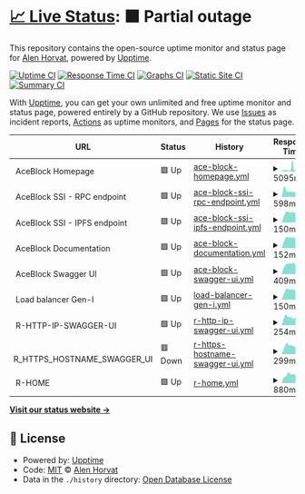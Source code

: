 # [📈 Live Status](https://alenhorvat.github.io/monitoring): <!--live status--> **🟧 Partial outage**

This repository contains the open-source uptime monitor and status page for [Alen Horvat](https://www.linkedin.com/in/alen-horvat-0418b551), powered by [Upptime](https://github.com/upptime/upptime).

[![Uptime CI](https://github.com/alenhorvat/monitoring/workflows/Uptime%20CI/badge.svg)](https://github.com/alenhorvat/monitoring/actions?query=workflow%3A%22Uptime+CI%22)
[![Response Time CI](https://github.com/alenhorvat/monitoring/workflows/Response%20Time%20CI/badge.svg)](https://github.com/alenhorvat/monitoring/actions?query=workflow%3A%22Response+Time+CI%22)
[![Graphs CI](https://github.com/alenhorvat/monitoring/workflows/Graphs%20CI/badge.svg)](https://github.com/alenhorvat/monitoring/actions?query=workflow%3A%22Graphs+CI%22)
[![Static Site CI](https://github.com/alenhorvat/monitoring/workflows/Static%20Site%20CI/badge.svg)](https://github.com/alenhorvat/monitoring/actions?query=workflow%3A%22Static+Site+CI%22)
[![Summary CI](https://github.com/alenhorvat/monitoring/workflows/Summary%20CI/badge.svg)](https://github.com/alenhorvat/monitoring/actions?query=workflow%3A%22Summary+CI%22)

With [Upptime](https://upptime.js.org), you can get your own unlimited and free uptime monitor and status page, powered entirely by a GitHub repository. We use [Issues](https://github.com/alenhorvat/monitoring/issues) as incident reports, [Actions](https://github.com/alenhorvat/monitoring/actions) as uptime monitors, and [Pages](https://alenhorvat.github.io/monitoring) for the status page.

<!--start: status pages-->
<!-- This summary is generated by Upptime (https://github.com/upptime/upptime) -->
<!-- Do not edit this manually, your changes will be overwritten -->
<!-- prettier-ignore -->
| URL | Status | History | Response Time | Uptime |
| --- | ------ | ------- | ------------- | ------ |
| <img alt="" src="https://favicons.githubusercontent.com/null" height="13"> AceBlock Homepage | 🟩 Up | [ace-block-homepage.yml](https://github.com/alenhorvat/monitoring/commits/HEAD/history/ace-block-homepage.yml) | <details><summary><img alt="Response time graph" src="./graphs/ace-block-homepage/response-time-week.png" height="20"> 5095ms</summary><br><a href="https://alenhorvat.github.io/monitoring/history/ace-block-homepage"><img alt="Response time 3225" src="https://img.shields.io/endpoint?url=https%3A%2F%2Fraw.githubusercontent.com%2Falenhorvat%2Fmonitoring%2FHEAD%2Fapi%2Face-block-homepage%2Fresponse-time.json"></a><br><a href="https://alenhorvat.github.io/monitoring/history/ace-block-homepage"><img alt="24-hour response time 1824" src="https://img.shields.io/endpoint?url=https%3A%2F%2Fraw.githubusercontent.com%2Falenhorvat%2Fmonitoring%2FHEAD%2Fapi%2Face-block-homepage%2Fresponse-time-day.json"></a><br><a href="https://alenhorvat.github.io/monitoring/history/ace-block-homepage"><img alt="7-day response time 5095" src="https://img.shields.io/endpoint?url=https%3A%2F%2Fraw.githubusercontent.com%2Falenhorvat%2Fmonitoring%2FHEAD%2Fapi%2Face-block-homepage%2Fresponse-time-week.json"></a><br><a href="https://alenhorvat.github.io/monitoring/history/ace-block-homepage"><img alt="30-day response time 3225" src="https://img.shields.io/endpoint?url=https%3A%2F%2Fraw.githubusercontent.com%2Falenhorvat%2Fmonitoring%2FHEAD%2Fapi%2Face-block-homepage%2Fresponse-time-month.json"></a><br><a href="https://alenhorvat.github.io/monitoring/history/ace-block-homepage"><img alt="1-year response time 3225" src="https://img.shields.io/endpoint?url=https%3A%2F%2Fraw.githubusercontent.com%2Falenhorvat%2Fmonitoring%2FHEAD%2Fapi%2Face-block-homepage%2Fresponse-time-year.json"></a></details> | <details><summary><a href="https://alenhorvat.github.io/monitoring/history/ace-block-homepage">100.00%</a></summary><a href="https://alenhorvat.github.io/monitoring/history/ace-block-homepage"><img alt="All-time uptime 99.89%" src="https://img.shields.io/endpoint?url=https%3A%2F%2Fraw.githubusercontent.com%2Falenhorvat%2Fmonitoring%2FHEAD%2Fapi%2Face-block-homepage%2Fuptime.json"></a><br><a href="https://alenhorvat.github.io/monitoring/history/ace-block-homepage"><img alt="24-hour uptime 100.00%" src="https://img.shields.io/endpoint?url=https%3A%2F%2Fraw.githubusercontent.com%2Falenhorvat%2Fmonitoring%2FHEAD%2Fapi%2Face-block-homepage%2Fuptime-day.json"></a><br><a href="https://alenhorvat.github.io/monitoring/history/ace-block-homepage"><img alt="7-day uptime 100.00%" src="https://img.shields.io/endpoint?url=https%3A%2F%2Fraw.githubusercontent.com%2Falenhorvat%2Fmonitoring%2FHEAD%2Fapi%2Face-block-homepage%2Fuptime-week.json"></a><br><a href="https://alenhorvat.github.io/monitoring/history/ace-block-homepage"><img alt="30-day uptime 99.89%" src="https://img.shields.io/endpoint?url=https%3A%2F%2Fraw.githubusercontent.com%2Falenhorvat%2Fmonitoring%2FHEAD%2Fapi%2Face-block-homepage%2Fuptime-month.json"></a><br><a href="https://alenhorvat.github.io/monitoring/history/ace-block-homepage"><img alt="1-year uptime 99.89%" src="https://img.shields.io/endpoint?url=https%3A%2F%2Fraw.githubusercontent.com%2Falenhorvat%2Fmonitoring%2FHEAD%2Fapi%2Face-block-homepage%2Fuptime-year.json"></a></details>
| <img alt="" src="https://favicons.githubusercontent.com/null" height="13"> AceBlock SSI - RPC endpoint | 🟩 Up | [ace-block-ssi-rpc-endpoint.yml](https://github.com/alenhorvat/monitoring/commits/HEAD/history/ace-block-ssi-rpc-endpoint.yml) | <details><summary><img alt="Response time graph" src="./graphs/ace-block-ssi-rpc-endpoint/response-time-week.png" height="20"> 598ms</summary><br><a href="https://alenhorvat.github.io/monitoring/history/ace-block-ssi-rpc-endpoint"><img alt="Response time 492" src="https://img.shields.io/endpoint?url=https%3A%2F%2Fraw.githubusercontent.com%2Falenhorvat%2Fmonitoring%2FHEAD%2Fapi%2Face-block-ssi-rpc-endpoint%2Fresponse-time.json"></a><br><a href="https://alenhorvat.github.io/monitoring/history/ace-block-ssi-rpc-endpoint"><img alt="24-hour response time 556" src="https://img.shields.io/endpoint?url=https%3A%2F%2Fraw.githubusercontent.com%2Falenhorvat%2Fmonitoring%2FHEAD%2Fapi%2Face-block-ssi-rpc-endpoint%2Fresponse-time-day.json"></a><br><a href="https://alenhorvat.github.io/monitoring/history/ace-block-ssi-rpc-endpoint"><img alt="7-day response time 598" src="https://img.shields.io/endpoint?url=https%3A%2F%2Fraw.githubusercontent.com%2Falenhorvat%2Fmonitoring%2FHEAD%2Fapi%2Face-block-ssi-rpc-endpoint%2Fresponse-time-week.json"></a><br><a href="https://alenhorvat.github.io/monitoring/history/ace-block-ssi-rpc-endpoint"><img alt="30-day response time 492" src="https://img.shields.io/endpoint?url=https%3A%2F%2Fraw.githubusercontent.com%2Falenhorvat%2Fmonitoring%2FHEAD%2Fapi%2Face-block-ssi-rpc-endpoint%2Fresponse-time-month.json"></a><br><a href="https://alenhorvat.github.io/monitoring/history/ace-block-ssi-rpc-endpoint"><img alt="1-year response time 492" src="https://img.shields.io/endpoint?url=https%3A%2F%2Fraw.githubusercontent.com%2Falenhorvat%2Fmonitoring%2FHEAD%2Fapi%2Face-block-ssi-rpc-endpoint%2Fresponse-time-year.json"></a></details> | <details><summary><a href="https://alenhorvat.github.io/monitoring/history/ace-block-ssi-rpc-endpoint">100.00%</a></summary><a href="https://alenhorvat.github.io/monitoring/history/ace-block-ssi-rpc-endpoint"><img alt="All-time uptime 99.92%" src="https://img.shields.io/endpoint?url=https%3A%2F%2Fraw.githubusercontent.com%2Falenhorvat%2Fmonitoring%2FHEAD%2Fapi%2Face-block-ssi-rpc-endpoint%2Fuptime.json"></a><br><a href="https://alenhorvat.github.io/monitoring/history/ace-block-ssi-rpc-endpoint"><img alt="24-hour uptime 100.00%" src="https://img.shields.io/endpoint?url=https%3A%2F%2Fraw.githubusercontent.com%2Falenhorvat%2Fmonitoring%2FHEAD%2Fapi%2Face-block-ssi-rpc-endpoint%2Fuptime-day.json"></a><br><a href="https://alenhorvat.github.io/monitoring/history/ace-block-ssi-rpc-endpoint"><img alt="7-day uptime 100.00%" src="https://img.shields.io/endpoint?url=https%3A%2F%2Fraw.githubusercontent.com%2Falenhorvat%2Fmonitoring%2FHEAD%2Fapi%2Face-block-ssi-rpc-endpoint%2Fuptime-week.json"></a><br><a href="https://alenhorvat.github.io/monitoring/history/ace-block-ssi-rpc-endpoint"><img alt="30-day uptime 99.92%" src="https://img.shields.io/endpoint?url=https%3A%2F%2Fraw.githubusercontent.com%2Falenhorvat%2Fmonitoring%2FHEAD%2Fapi%2Face-block-ssi-rpc-endpoint%2Fuptime-month.json"></a><br><a href="https://alenhorvat.github.io/monitoring/history/ace-block-ssi-rpc-endpoint"><img alt="1-year uptime 99.92%" src="https://img.shields.io/endpoint?url=https%3A%2F%2Fraw.githubusercontent.com%2Falenhorvat%2Fmonitoring%2FHEAD%2Fapi%2Face-block-ssi-rpc-endpoint%2Fuptime-year.json"></a></details>
| <img alt="" src="https://favicons.githubusercontent.com/null" height="13"> AceBlock SSI - IPFS endpoint | 🟩 Up | [ace-block-ssi-ipfs-endpoint.yml](https://github.com/alenhorvat/monitoring/commits/HEAD/history/ace-block-ssi-ipfs-endpoint.yml) | <details><summary><img alt="Response time graph" src="./graphs/ace-block-ssi-ipfs-endpoint/response-time-week.png" height="20"> 150ms</summary><br><a href="https://alenhorvat.github.io/monitoring/history/ace-block-ssi-ipfs-endpoint"><img alt="Response time 147" src="https://img.shields.io/endpoint?url=https%3A%2F%2Fraw.githubusercontent.com%2Falenhorvat%2Fmonitoring%2FHEAD%2Fapi%2Face-block-ssi-ipfs-endpoint%2Fresponse-time.json"></a><br><a href="https://alenhorvat.github.io/monitoring/history/ace-block-ssi-ipfs-endpoint"><img alt="24-hour response time 173" src="https://img.shields.io/endpoint?url=https%3A%2F%2Fraw.githubusercontent.com%2Falenhorvat%2Fmonitoring%2FHEAD%2Fapi%2Face-block-ssi-ipfs-endpoint%2Fresponse-time-day.json"></a><br><a href="https://alenhorvat.github.io/monitoring/history/ace-block-ssi-ipfs-endpoint"><img alt="7-day response time 150" src="https://img.shields.io/endpoint?url=https%3A%2F%2Fraw.githubusercontent.com%2Falenhorvat%2Fmonitoring%2FHEAD%2Fapi%2Face-block-ssi-ipfs-endpoint%2Fresponse-time-week.json"></a><br><a href="https://alenhorvat.github.io/monitoring/history/ace-block-ssi-ipfs-endpoint"><img alt="30-day response time 147" src="https://img.shields.io/endpoint?url=https%3A%2F%2Fraw.githubusercontent.com%2Falenhorvat%2Fmonitoring%2FHEAD%2Fapi%2Face-block-ssi-ipfs-endpoint%2Fresponse-time-month.json"></a><br><a href="https://alenhorvat.github.io/monitoring/history/ace-block-ssi-ipfs-endpoint"><img alt="1-year response time 147" src="https://img.shields.io/endpoint?url=https%3A%2F%2Fraw.githubusercontent.com%2Falenhorvat%2Fmonitoring%2FHEAD%2Fapi%2Face-block-ssi-ipfs-endpoint%2Fresponse-time-year.json"></a></details> | <details><summary><a href="https://alenhorvat.github.io/monitoring/history/ace-block-ssi-ipfs-endpoint">100.00%</a></summary><a href="https://alenhorvat.github.io/monitoring/history/ace-block-ssi-ipfs-endpoint"><img alt="All-time uptime 99.92%" src="https://img.shields.io/endpoint?url=https%3A%2F%2Fraw.githubusercontent.com%2Falenhorvat%2Fmonitoring%2FHEAD%2Fapi%2Face-block-ssi-ipfs-endpoint%2Fuptime.json"></a><br><a href="https://alenhorvat.github.io/monitoring/history/ace-block-ssi-ipfs-endpoint"><img alt="24-hour uptime 100.00%" src="https://img.shields.io/endpoint?url=https%3A%2F%2Fraw.githubusercontent.com%2Falenhorvat%2Fmonitoring%2FHEAD%2Fapi%2Face-block-ssi-ipfs-endpoint%2Fuptime-day.json"></a><br><a href="https://alenhorvat.github.io/monitoring/history/ace-block-ssi-ipfs-endpoint"><img alt="7-day uptime 100.00%" src="https://img.shields.io/endpoint?url=https%3A%2F%2Fraw.githubusercontent.com%2Falenhorvat%2Fmonitoring%2FHEAD%2Fapi%2Face-block-ssi-ipfs-endpoint%2Fuptime-week.json"></a><br><a href="https://alenhorvat.github.io/monitoring/history/ace-block-ssi-ipfs-endpoint"><img alt="30-day uptime 99.92%" src="https://img.shields.io/endpoint?url=https%3A%2F%2Fraw.githubusercontent.com%2Falenhorvat%2Fmonitoring%2FHEAD%2Fapi%2Face-block-ssi-ipfs-endpoint%2Fuptime-month.json"></a><br><a href="https://alenhorvat.github.io/monitoring/history/ace-block-ssi-ipfs-endpoint"><img alt="1-year uptime 99.92%" src="https://img.shields.io/endpoint?url=https%3A%2F%2Fraw.githubusercontent.com%2Falenhorvat%2Fmonitoring%2FHEAD%2Fapi%2Face-block-ssi-ipfs-endpoint%2Fuptime-year.json"></a></details>
| <img alt="" src="https://favicons.githubusercontent.com/null" height="13"> AceBlock Documentation | 🟩 Up | [ace-block-documentation.yml](https://github.com/alenhorvat/monitoring/commits/HEAD/history/ace-block-documentation.yml) | <details><summary><img alt="Response time graph" src="./graphs/ace-block-documentation/response-time-week.png" height="20"> 152ms</summary><br><a href="https://alenhorvat.github.io/monitoring/history/ace-block-documentation"><img alt="Response time 145" src="https://img.shields.io/endpoint?url=https%3A%2F%2Fraw.githubusercontent.com%2Falenhorvat%2Fmonitoring%2FHEAD%2Fapi%2Face-block-documentation%2Fresponse-time.json"></a><br><a href="https://alenhorvat.github.io/monitoring/history/ace-block-documentation"><img alt="24-hour response time 174" src="https://img.shields.io/endpoint?url=https%3A%2F%2Fraw.githubusercontent.com%2Falenhorvat%2Fmonitoring%2FHEAD%2Fapi%2Face-block-documentation%2Fresponse-time-day.json"></a><br><a href="https://alenhorvat.github.io/monitoring/history/ace-block-documentation"><img alt="7-day response time 152" src="https://img.shields.io/endpoint?url=https%3A%2F%2Fraw.githubusercontent.com%2Falenhorvat%2Fmonitoring%2FHEAD%2Fapi%2Face-block-documentation%2Fresponse-time-week.json"></a><br><a href="https://alenhorvat.github.io/monitoring/history/ace-block-documentation"><img alt="30-day response time 145" src="https://img.shields.io/endpoint?url=https%3A%2F%2Fraw.githubusercontent.com%2Falenhorvat%2Fmonitoring%2FHEAD%2Fapi%2Face-block-documentation%2Fresponse-time-month.json"></a><br><a href="https://alenhorvat.github.io/monitoring/history/ace-block-documentation"><img alt="1-year response time 145" src="https://img.shields.io/endpoint?url=https%3A%2F%2Fraw.githubusercontent.com%2Falenhorvat%2Fmonitoring%2FHEAD%2Fapi%2Face-block-documentation%2Fresponse-time-year.json"></a></details> | <details><summary><a href="https://alenhorvat.github.io/monitoring/history/ace-block-documentation">100.00%</a></summary><a href="https://alenhorvat.github.io/monitoring/history/ace-block-documentation"><img alt="All-time uptime 100.00%" src="https://img.shields.io/endpoint?url=https%3A%2F%2Fraw.githubusercontent.com%2Falenhorvat%2Fmonitoring%2FHEAD%2Fapi%2Face-block-documentation%2Fuptime.json"></a><br><a href="https://alenhorvat.github.io/monitoring/history/ace-block-documentation"><img alt="24-hour uptime 100.00%" src="https://img.shields.io/endpoint?url=https%3A%2F%2Fraw.githubusercontent.com%2Falenhorvat%2Fmonitoring%2FHEAD%2Fapi%2Face-block-documentation%2Fuptime-day.json"></a><br><a href="https://alenhorvat.github.io/monitoring/history/ace-block-documentation"><img alt="7-day uptime 100.00%" src="https://img.shields.io/endpoint?url=https%3A%2F%2Fraw.githubusercontent.com%2Falenhorvat%2Fmonitoring%2FHEAD%2Fapi%2Face-block-documentation%2Fuptime-week.json"></a><br><a href="https://alenhorvat.github.io/monitoring/history/ace-block-documentation"><img alt="30-day uptime 100.00%" src="https://img.shields.io/endpoint?url=https%3A%2F%2Fraw.githubusercontent.com%2Falenhorvat%2Fmonitoring%2FHEAD%2Fapi%2Face-block-documentation%2Fuptime-month.json"></a><br><a href="https://alenhorvat.github.io/monitoring/history/ace-block-documentation"><img alt="1-year uptime 100.00%" src="https://img.shields.io/endpoint?url=https%3A%2F%2Fraw.githubusercontent.com%2Falenhorvat%2Fmonitoring%2FHEAD%2Fapi%2Face-block-documentation%2Fuptime-year.json"></a></details>
| <img alt="" src="https://favicons.githubusercontent.com/null" height="13"> AceBlock Swagger UI | 🟩 Up | [ace-block-swagger-ui.yml](https://github.com/alenhorvat/monitoring/commits/HEAD/history/ace-block-swagger-ui.yml) | <details><summary><img alt="Response time graph" src="./graphs/ace-block-swagger-ui/response-time-week.png" height="20"> 409ms</summary><br><a href="https://alenhorvat.github.io/monitoring/history/ace-block-swagger-ui"><img alt="Response time 366" src="https://img.shields.io/endpoint?url=https%3A%2F%2Fraw.githubusercontent.com%2Falenhorvat%2Fmonitoring%2FHEAD%2Fapi%2Face-block-swagger-ui%2Fresponse-time.json"></a><br><a href="https://alenhorvat.github.io/monitoring/history/ace-block-swagger-ui"><img alt="24-hour response time 410" src="https://img.shields.io/endpoint?url=https%3A%2F%2Fraw.githubusercontent.com%2Falenhorvat%2Fmonitoring%2FHEAD%2Fapi%2Face-block-swagger-ui%2Fresponse-time-day.json"></a><br><a href="https://alenhorvat.github.io/monitoring/history/ace-block-swagger-ui"><img alt="7-day response time 409" src="https://img.shields.io/endpoint?url=https%3A%2F%2Fraw.githubusercontent.com%2Falenhorvat%2Fmonitoring%2FHEAD%2Fapi%2Face-block-swagger-ui%2Fresponse-time-week.json"></a><br><a href="https://alenhorvat.github.io/monitoring/history/ace-block-swagger-ui"><img alt="30-day response time 366" src="https://img.shields.io/endpoint?url=https%3A%2F%2Fraw.githubusercontent.com%2Falenhorvat%2Fmonitoring%2FHEAD%2Fapi%2Face-block-swagger-ui%2Fresponse-time-month.json"></a><br><a href="https://alenhorvat.github.io/monitoring/history/ace-block-swagger-ui"><img alt="1-year response time 366" src="https://img.shields.io/endpoint?url=https%3A%2F%2Fraw.githubusercontent.com%2Falenhorvat%2Fmonitoring%2FHEAD%2Fapi%2Face-block-swagger-ui%2Fresponse-time-year.json"></a></details> | <details><summary><a href="https://alenhorvat.github.io/monitoring/history/ace-block-swagger-ui">100.00%</a></summary><a href="https://alenhorvat.github.io/monitoring/history/ace-block-swagger-ui"><img alt="All-time uptime 99.90%" src="https://img.shields.io/endpoint?url=https%3A%2F%2Fraw.githubusercontent.com%2Falenhorvat%2Fmonitoring%2FHEAD%2Fapi%2Face-block-swagger-ui%2Fuptime.json"></a><br><a href="https://alenhorvat.github.io/monitoring/history/ace-block-swagger-ui"><img alt="24-hour uptime 100.00%" src="https://img.shields.io/endpoint?url=https%3A%2F%2Fraw.githubusercontent.com%2Falenhorvat%2Fmonitoring%2FHEAD%2Fapi%2Face-block-swagger-ui%2Fuptime-day.json"></a><br><a href="https://alenhorvat.github.io/monitoring/history/ace-block-swagger-ui"><img alt="7-day uptime 100.00%" src="https://img.shields.io/endpoint?url=https%3A%2F%2Fraw.githubusercontent.com%2Falenhorvat%2Fmonitoring%2FHEAD%2Fapi%2Face-block-swagger-ui%2Fuptime-week.json"></a><br><a href="https://alenhorvat.github.io/monitoring/history/ace-block-swagger-ui"><img alt="30-day uptime 99.90%" src="https://img.shields.io/endpoint?url=https%3A%2F%2Fraw.githubusercontent.com%2Falenhorvat%2Fmonitoring%2FHEAD%2Fapi%2Face-block-swagger-ui%2Fuptime-month.json"></a><br><a href="https://alenhorvat.github.io/monitoring/history/ace-block-swagger-ui"><img alt="1-year uptime 99.90%" src="https://img.shields.io/endpoint?url=https%3A%2F%2Fraw.githubusercontent.com%2Falenhorvat%2Fmonitoring%2FHEAD%2Fapi%2Face-block-swagger-ui%2Fuptime-year.json"></a></details>
| <img alt="" src="https://favicons.githubusercontent.com/null" height="13"> Load balancer Gen-I | 🟩 Up | [load-balancer-gen-i.yml](https://github.com/alenhorvat/monitoring/commits/HEAD/history/load-balancer-gen-i.yml) | <details><summary><img alt="Response time graph" src="./graphs/load-balancer-gen-i/response-time-week.png" height="20"> 150ms</summary><br><a href="https://alenhorvat.github.io/monitoring/history/load-balancer-gen-i"><img alt="Response time 138" src="https://img.shields.io/endpoint?url=https%3A%2F%2Fraw.githubusercontent.com%2Falenhorvat%2Fmonitoring%2FHEAD%2Fapi%2Fload-balancer-gen-i%2Fresponse-time.json"></a><br><a href="https://alenhorvat.github.io/monitoring/history/load-balancer-gen-i"><img alt="24-hour response time 173" src="https://img.shields.io/endpoint?url=https%3A%2F%2Fraw.githubusercontent.com%2Falenhorvat%2Fmonitoring%2FHEAD%2Fapi%2Fload-balancer-gen-i%2Fresponse-time-day.json"></a><br><a href="https://alenhorvat.github.io/monitoring/history/load-balancer-gen-i"><img alt="7-day response time 150" src="https://img.shields.io/endpoint?url=https%3A%2F%2Fraw.githubusercontent.com%2Falenhorvat%2Fmonitoring%2FHEAD%2Fapi%2Fload-balancer-gen-i%2Fresponse-time-week.json"></a><br><a href="https://alenhorvat.github.io/monitoring/history/load-balancer-gen-i"><img alt="30-day response time 138" src="https://img.shields.io/endpoint?url=https%3A%2F%2Fraw.githubusercontent.com%2Falenhorvat%2Fmonitoring%2FHEAD%2Fapi%2Fload-balancer-gen-i%2Fresponse-time-month.json"></a><br><a href="https://alenhorvat.github.io/monitoring/history/load-balancer-gen-i"><img alt="1-year response time 138" src="https://img.shields.io/endpoint?url=https%3A%2F%2Fraw.githubusercontent.com%2Falenhorvat%2Fmonitoring%2FHEAD%2Fapi%2Fload-balancer-gen-i%2Fresponse-time-year.json"></a></details> | <details><summary><a href="https://alenhorvat.github.io/monitoring/history/load-balancer-gen-i">100.00%</a></summary><a href="https://alenhorvat.github.io/monitoring/history/load-balancer-gen-i"><img alt="All-time uptime 100.00%" src="https://img.shields.io/endpoint?url=https%3A%2F%2Fraw.githubusercontent.com%2Falenhorvat%2Fmonitoring%2FHEAD%2Fapi%2Fload-balancer-gen-i%2Fuptime.json"></a><br><a href="https://alenhorvat.github.io/monitoring/history/load-balancer-gen-i"><img alt="24-hour uptime 100.00%" src="https://img.shields.io/endpoint?url=https%3A%2F%2Fraw.githubusercontent.com%2Falenhorvat%2Fmonitoring%2FHEAD%2Fapi%2Fload-balancer-gen-i%2Fuptime-day.json"></a><br><a href="https://alenhorvat.github.io/monitoring/history/load-balancer-gen-i"><img alt="7-day uptime 100.00%" src="https://img.shields.io/endpoint?url=https%3A%2F%2Fraw.githubusercontent.com%2Falenhorvat%2Fmonitoring%2FHEAD%2Fapi%2Fload-balancer-gen-i%2Fuptime-week.json"></a><br><a href="https://alenhorvat.github.io/monitoring/history/load-balancer-gen-i"><img alt="30-day uptime 100.00%" src="https://img.shields.io/endpoint?url=https%3A%2F%2Fraw.githubusercontent.com%2Falenhorvat%2Fmonitoring%2FHEAD%2Fapi%2Fload-balancer-gen-i%2Fuptime-month.json"></a><br><a href="https://alenhorvat.github.io/monitoring/history/load-balancer-gen-i"><img alt="1-year uptime 100.00%" src="https://img.shields.io/endpoint?url=https%3A%2F%2Fraw.githubusercontent.com%2Falenhorvat%2Fmonitoring%2FHEAD%2Fapi%2Fload-balancer-gen-i%2Fuptime-year.json"></a></details>
| <img alt="" src="https://favicons.githubusercontent.com/null" height="13"> R-HTTP-IP-SWAGGER-UI | 🟩 Up | [r-http-ip-swagger-ui.yml](https://github.com/alenhorvat/monitoring/commits/HEAD/history/r-http-ip-swagger-ui.yml) | <details><summary><img alt="Response time graph" src="./graphs/r-http-ip-swagger-ui/response-time-week.png" height="20"> 254ms</summary><br><a href="https://alenhorvat.github.io/monitoring/history/r-http-ip-swagger-ui"><img alt="Response time 252" src="https://img.shields.io/endpoint?url=https%3A%2F%2Fraw.githubusercontent.com%2Falenhorvat%2Fmonitoring%2FHEAD%2Fapi%2Fr-http-ip-swagger-ui%2Fresponse-time.json"></a><br><a href="https://alenhorvat.github.io/monitoring/history/r-http-ip-swagger-ui"><img alt="24-hour response time 280" src="https://img.shields.io/endpoint?url=https%3A%2F%2Fraw.githubusercontent.com%2Falenhorvat%2Fmonitoring%2FHEAD%2Fapi%2Fr-http-ip-swagger-ui%2Fresponse-time-day.json"></a><br><a href="https://alenhorvat.github.io/monitoring/history/r-http-ip-swagger-ui"><img alt="7-day response time 254" src="https://img.shields.io/endpoint?url=https%3A%2F%2Fraw.githubusercontent.com%2Falenhorvat%2Fmonitoring%2FHEAD%2Fapi%2Fr-http-ip-swagger-ui%2Fresponse-time-week.json"></a><br><a href="https://alenhorvat.github.io/monitoring/history/r-http-ip-swagger-ui"><img alt="30-day response time 252" src="https://img.shields.io/endpoint?url=https%3A%2F%2Fraw.githubusercontent.com%2Falenhorvat%2Fmonitoring%2FHEAD%2Fapi%2Fr-http-ip-swagger-ui%2Fresponse-time-month.json"></a><br><a href="https://alenhorvat.github.io/monitoring/history/r-http-ip-swagger-ui"><img alt="1-year response time 252" src="https://img.shields.io/endpoint?url=https%3A%2F%2Fraw.githubusercontent.com%2Falenhorvat%2Fmonitoring%2FHEAD%2Fapi%2Fr-http-ip-swagger-ui%2Fresponse-time-year.json"></a></details> | <details><summary><a href="https://alenhorvat.github.io/monitoring/history/r-http-ip-swagger-ui">97.06%</a></summary><a href="https://alenhorvat.github.io/monitoring/history/r-http-ip-swagger-ui"><img alt="All-time uptime 98.39%" src="https://img.shields.io/endpoint?url=https%3A%2F%2Fraw.githubusercontent.com%2Falenhorvat%2Fmonitoring%2FHEAD%2Fapi%2Fr-http-ip-swagger-ui%2Fuptime.json"></a><br><a href="https://alenhorvat.github.io/monitoring/history/r-http-ip-swagger-ui"><img alt="24-hour uptime 79.44%" src="https://img.shields.io/endpoint?url=https%3A%2F%2Fraw.githubusercontent.com%2Falenhorvat%2Fmonitoring%2FHEAD%2Fapi%2Fr-http-ip-swagger-ui%2Fuptime-day.json"></a><br><a href="https://alenhorvat.github.io/monitoring/history/r-http-ip-swagger-ui"><img alt="7-day uptime 97.06%" src="https://img.shields.io/endpoint?url=https%3A%2F%2Fraw.githubusercontent.com%2Falenhorvat%2Fmonitoring%2FHEAD%2Fapi%2Fr-http-ip-swagger-ui%2Fuptime-week.json"></a><br><a href="https://alenhorvat.github.io/monitoring/history/r-http-ip-swagger-ui"><img alt="30-day uptime 98.39%" src="https://img.shields.io/endpoint?url=https%3A%2F%2Fraw.githubusercontent.com%2Falenhorvat%2Fmonitoring%2FHEAD%2Fapi%2Fr-http-ip-swagger-ui%2Fuptime-month.json"></a><br><a href="https://alenhorvat.github.io/monitoring/history/r-http-ip-swagger-ui"><img alt="1-year uptime 98.39%" src="https://img.shields.io/endpoint?url=https%3A%2F%2Fraw.githubusercontent.com%2Falenhorvat%2Fmonitoring%2FHEAD%2Fapi%2Fr-http-ip-swagger-ui%2Fuptime-year.json"></a></details>
| <img alt="" src="https://favicons.githubusercontent.com/null" height="13"> R_HTTPS_HOSTNAME_SWAGGER_UI | 🟥 Down | [r-https-hostname-swagger-ui.yml](https://github.com/alenhorvat/monitoring/commits/HEAD/history/r-https-hostname-swagger-ui.yml) | <details><summary><img alt="Response time graph" src="./graphs/r-https-hostname-swagger-ui/response-time-week.png" height="20"> 299ms</summary><br><a href="https://alenhorvat.github.io/monitoring/history/r-https-hostname-swagger-ui"><img alt="Response time 298" src="https://img.shields.io/endpoint?url=https%3A%2F%2Fraw.githubusercontent.com%2Falenhorvat%2Fmonitoring%2FHEAD%2Fapi%2Fr-https-hostname-swagger-ui%2Fresponse-time.json"></a><br><a href="https://alenhorvat.github.io/monitoring/history/r-https-hostname-swagger-ui"><img alt="24-hour response time 367" src="https://img.shields.io/endpoint?url=https%3A%2F%2Fraw.githubusercontent.com%2Falenhorvat%2Fmonitoring%2FHEAD%2Fapi%2Fr-https-hostname-swagger-ui%2Fresponse-time-day.json"></a><br><a href="https://alenhorvat.github.io/monitoring/history/r-https-hostname-swagger-ui"><img alt="7-day response time 299" src="https://img.shields.io/endpoint?url=https%3A%2F%2Fraw.githubusercontent.com%2Falenhorvat%2Fmonitoring%2FHEAD%2Fapi%2Fr-https-hostname-swagger-ui%2Fresponse-time-week.json"></a><br><a href="https://alenhorvat.github.io/monitoring/history/r-https-hostname-swagger-ui"><img alt="30-day response time 298" src="https://img.shields.io/endpoint?url=https%3A%2F%2Fraw.githubusercontent.com%2Falenhorvat%2Fmonitoring%2FHEAD%2Fapi%2Fr-https-hostname-swagger-ui%2Fresponse-time-month.json"></a><br><a href="https://alenhorvat.github.io/monitoring/history/r-https-hostname-swagger-ui"><img alt="1-year response time 298" src="https://img.shields.io/endpoint?url=https%3A%2F%2Fraw.githubusercontent.com%2Falenhorvat%2Fmonitoring%2FHEAD%2Fapi%2Fr-https-hostname-swagger-ui%2Fresponse-time-year.json"></a></details> | <details><summary><a href="https://alenhorvat.github.io/monitoring/history/r-https-hostname-swagger-ui">0.00%</a></summary><a href="https://alenhorvat.github.io/monitoring/history/r-https-hostname-swagger-ui"><img alt="All-time uptime 7.15%" src="https://img.shields.io/endpoint?url=https%3A%2F%2Fraw.githubusercontent.com%2Falenhorvat%2Fmonitoring%2FHEAD%2Fapi%2Fr-https-hostname-swagger-ui%2Fuptime.json"></a><br><a href="https://alenhorvat.github.io/monitoring/history/r-https-hostname-swagger-ui"><img alt="24-hour uptime 0.00%" src="https://img.shields.io/endpoint?url=https%3A%2F%2Fraw.githubusercontent.com%2Falenhorvat%2Fmonitoring%2FHEAD%2Fapi%2Fr-https-hostname-swagger-ui%2Fuptime-day.json"></a><br><a href="https://alenhorvat.github.io/monitoring/history/r-https-hostname-swagger-ui"><img alt="7-day uptime 0.00%" src="https://img.shields.io/endpoint?url=https%3A%2F%2Fraw.githubusercontent.com%2Falenhorvat%2Fmonitoring%2FHEAD%2Fapi%2Fr-https-hostname-swagger-ui%2Fuptime-week.json"></a><br><a href="https://alenhorvat.github.io/monitoring/history/r-https-hostname-swagger-ui"><img alt="30-day uptime 7.15%" src="https://img.shields.io/endpoint?url=https%3A%2F%2Fraw.githubusercontent.com%2Falenhorvat%2Fmonitoring%2FHEAD%2Fapi%2Fr-https-hostname-swagger-ui%2Fuptime-month.json"></a><br><a href="https://alenhorvat.github.io/monitoring/history/r-https-hostname-swagger-ui"><img alt="1-year uptime 7.15%" src="https://img.shields.io/endpoint?url=https%3A%2F%2Fraw.githubusercontent.com%2Falenhorvat%2Fmonitoring%2FHEAD%2Fapi%2Fr-https-hostname-swagger-ui%2Fuptime-year.json"></a></details>
| <img alt="" src="https://favicons.githubusercontent.com/null" height="13"> R-HOME | 🟩 Up | [r-home.yml](https://github.com/alenhorvat/monitoring/commits/HEAD/history/r-home.yml) | <details><summary><img alt="Response time graph" src="./graphs/r-home/response-time-week.png" height="20"> 880ms</summary><br><a href="https://alenhorvat.github.io/monitoring/history/r-home"><img alt="Response time 836" src="https://img.shields.io/endpoint?url=https%3A%2F%2Fraw.githubusercontent.com%2Falenhorvat%2Fmonitoring%2FHEAD%2Fapi%2Fr-home%2Fresponse-time.json"></a><br><a href="https://alenhorvat.github.io/monitoring/history/r-home"><img alt="24-hour response time 1155" src="https://img.shields.io/endpoint?url=https%3A%2F%2Fraw.githubusercontent.com%2Falenhorvat%2Fmonitoring%2FHEAD%2Fapi%2Fr-home%2Fresponse-time-day.json"></a><br><a href="https://alenhorvat.github.io/monitoring/history/r-home"><img alt="7-day response time 880" src="https://img.shields.io/endpoint?url=https%3A%2F%2Fraw.githubusercontent.com%2Falenhorvat%2Fmonitoring%2FHEAD%2Fapi%2Fr-home%2Fresponse-time-week.json"></a><br><a href="https://alenhorvat.github.io/monitoring/history/r-home"><img alt="30-day response time 836" src="https://img.shields.io/endpoint?url=https%3A%2F%2Fraw.githubusercontent.com%2Falenhorvat%2Fmonitoring%2FHEAD%2Fapi%2Fr-home%2Fresponse-time-month.json"></a><br><a href="https://alenhorvat.github.io/monitoring/history/r-home"><img alt="1-year response time 836" src="https://img.shields.io/endpoint?url=https%3A%2F%2Fraw.githubusercontent.com%2Falenhorvat%2Fmonitoring%2FHEAD%2Fapi%2Fr-home%2Fresponse-time-year.json"></a></details> | <details><summary><a href="https://alenhorvat.github.io/monitoring/history/r-home">99.82%</a></summary><a href="https://alenhorvat.github.io/monitoring/history/r-home"><img alt="All-time uptime 99.90%" src="https://img.shields.io/endpoint?url=https%3A%2F%2Fraw.githubusercontent.com%2Falenhorvat%2Fmonitoring%2FHEAD%2Fapi%2Fr-home%2Fuptime.json"></a><br><a href="https://alenhorvat.github.io/monitoring/history/r-home"><img alt="24-hour uptime 100.00%" src="https://img.shields.io/endpoint?url=https%3A%2F%2Fraw.githubusercontent.com%2Falenhorvat%2Fmonitoring%2FHEAD%2Fapi%2Fr-home%2Fuptime-day.json"></a><br><a href="https://alenhorvat.github.io/monitoring/history/r-home"><img alt="7-day uptime 99.82%" src="https://img.shields.io/endpoint?url=https%3A%2F%2Fraw.githubusercontent.com%2Falenhorvat%2Fmonitoring%2FHEAD%2Fapi%2Fr-home%2Fuptime-week.json"></a><br><a href="https://alenhorvat.github.io/monitoring/history/r-home"><img alt="30-day uptime 99.90%" src="https://img.shields.io/endpoint?url=https%3A%2F%2Fraw.githubusercontent.com%2Falenhorvat%2Fmonitoring%2FHEAD%2Fapi%2Fr-home%2Fuptime-month.json"></a><br><a href="https://alenhorvat.github.io/monitoring/history/r-home"><img alt="1-year uptime 99.90%" src="https://img.shields.io/endpoint?url=https%3A%2F%2Fraw.githubusercontent.com%2Falenhorvat%2Fmonitoring%2FHEAD%2Fapi%2Fr-home%2Fuptime-year.json"></a></details>

<!--end: status pages-->

[**Visit our status website →**](https://alenhorvat.github.io/monitoring)

## 📄 License

- Powered by: [Upptime](https://github.com/upptime/upptime)
- Code: [MIT](./LICENSE) © [Alen Horvat](https://www.linkedin.com/in/alen-horvat-0418b551)
- Data in the `./history` directory: [Open Database License](https://opendatacommons.org/licenses/odbl/1-0/)
